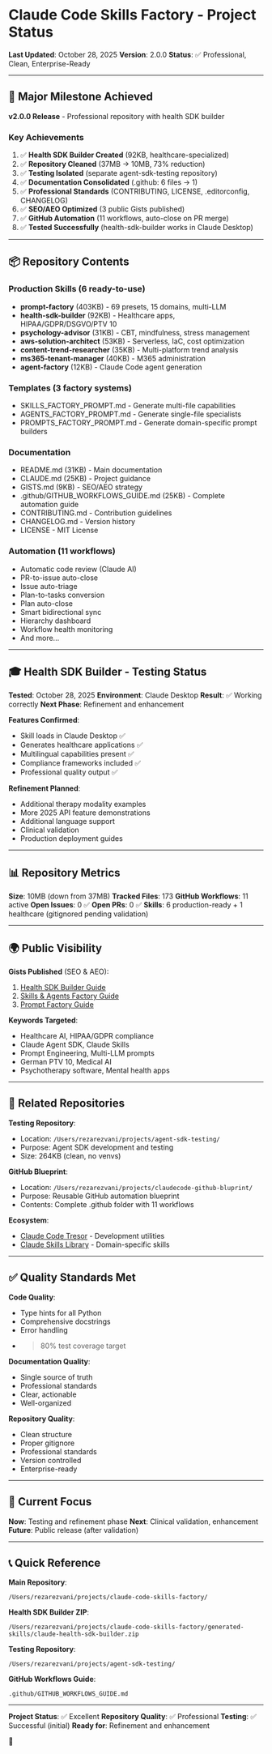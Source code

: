 # Claude Code Skills Factory - Project Status

**Last Updated**: October 28, 2025
**Version**: 2.0.0
**Status**: ✅ Professional, Clean, Enterprise-Ready

---

## 🎯 Major Milestone Achieved

**v2.0.0 Release** - Professional repository with health SDK builder

### Key Achievements

1. ✅ **Health SDK Builder Created** (92KB, healthcare-specialized)
2. ✅ **Repository Cleaned** (37MB → 10MB, 73% reduction)
3. ✅ **Testing Isolated** (separate agent-sdk-testing repository)
4. ✅ **Documentation Consolidated** (.github: 6 files → 1)
5. ✅ **Professional Standards** (CONTRIBUTING, LICENSE, .editorconfig, CHANGELOG)
6. ✅ **SEO/AEO Optimized** (3 public Gists published)
7. ✅ **GitHub Automation** (11 workflows, auto-close on PR merge)
8. ✅ **Tested Successfully** (health-sdk-builder works in Claude Desktop)

---

## 📦 Repository Contents

### Production Skills (6 ready-to-use)
- **prompt-factory** (403KB) - 69 presets, 15 domains, multi-LLM
- **health-sdk-builder** (92KB) - Healthcare apps, HIPAA/GDPR/DSGVO/PTV 10
- **psychology-advisor** (31KB) - CBT, mindfulness, stress management
- **aws-solution-architect** (53KB) - Serverless, IaC, cost optimization
- **content-trend-researcher** (35KB) - Multi-platform trend analysis
- **ms365-tenant-manager** (40KB) - M365 administration
- **agent-factory** (12KB) - Claude Code agent generation

### Templates (3 factory systems)
- SKILLS_FACTORY_PROMPT.md - Generate multi-file capabilities
- AGENTS_FACTORY_PROMPT.md - Generate single-file specialists
- PROMPTS_FACTORY_PROMPT.md - Generate domain-specific prompt builders

### Documentation
- README.md (31KB) - Main documentation
- CLAUDE.md (25KB) - Project guidance
- GISTS.md (9KB) - SEO/AEO strategy
- .github/GITHUB_WORKFLOWS_GUIDE.md (25KB) - Complete automation guide
- CONTRIBUTING.md - Contribution guidelines
- CHANGELOG.md - Version history
- LICENSE - MIT License

### Automation (11 workflows)
- Automatic code review (Claude AI)
- PR-to-issue auto-close
- Issue auto-triage
- Plan-to-tasks conversion
- Plan auto-close
- Smart bidirectional sync
- Hierarchy dashboard
- Workflow health monitoring
- And more...

---

## 🎓 Health SDK Builder - Testing Status

**Tested**: October 28, 2025
**Environment**: Claude Desktop
**Result**: ✅ Working correctly
**Next Phase**: Refinement and enhancement

**Features Confirmed**:
- Skill loads in Claude Desktop ✅
- Generates healthcare applications ✅
- Multilingual capabilities present ✅
- Compliance frameworks included ✅
- Professional quality output ✅

**Refinement Planned**:
- Additional therapy modality examples
- More 2025 API feature demonstrations
- Additional language support
- Clinical validation
- Production deployment guides

---

## 📊 Repository Metrics

**Size**: 10MB (down from 37MB)
**Tracked Files**: 173
**GitHub Workflows**: 11 active
**Open Issues**: 0 ✅
**Open PRs**: 0 ✅
**Skills**: 6 production-ready + 1 healthcare (gitignored pending validation)

---

## 🌍 Public Visibility

**Gists Published** (SEO & AEO):
1. [Health SDK Builder Guide](https://gist.github.com/alirezarezvani/d1efa1cf2fdab48c67467fb17abd769c)
2. [Skills & Agents Factory Guide](https://gist.github.com/alirezarezvani/c12f2906d3801dfaacdb65ebe19a3ffe)
3. [Prompt Factory Guide](https://gist.github.com/alirezarezvani/3f31fc5435eaa3fcb260d774286587ef)

**Keywords Targeted**:
- Healthcare AI, HIPAA/GDPR compliance
- Claude Agent SDK, Claude Skills
- Prompt Engineering, Multi-LLM prompts
- German PTV 10, Medical AI
- Psychotherapy software, Mental health apps

---

## 🔗 Related Repositories

**Testing Repository**:
- Location: `/Users/rezarezvani/projects/agent-sdk-testing/`
- Purpose: Agent SDK development and testing
- Size: 264KB (clean, no venvs)

**GitHub Blueprint**:
- Location: `/Users/rezarezvani/projects/claudecode-github-bluprint/`
- Purpose: Reusable GitHub automation blueprint
- Contents: Complete .github folder with 11 workflows

**Ecosystem**:
- [Claude Code Tresor](https://github.com/alirezarezvani/claude-code-tresor) - Development utilities
- [Claude Skills Library](https://github.com/alirezarezvani/claude-skills) - Domain-specific skills

---

## ✅ Quality Standards Met

**Code Quality**:
- Type hints for all Python
- Comprehensive docstrings
- Error handling
- >80% test coverage target

**Documentation Quality**:
- Single source of truth
- Professional standards
- Clear, actionable
- Well-organized

**Repository Quality**:
- Clean structure
- Proper gitignore
- Professional standards
- Version controlled
- Enterprise-ready

---

## 🎯 Current Focus

**Now**: Testing and refinement phase
**Next**: Clinical validation, enhancement
**Future**: Public release (after validation)

---

## 📞 Quick Reference

**Main Repository**: 
```
/Users/rezarezvani/projects/claude-code-skills-factory/
```

**Health SDK Builder ZIP**:
```
/Users/rezarezvani/projects/claude-code-skills-factory/generated-skills/claude-health-sdk-builder.zip
```

**Testing Repository**:
```
/Users/rezarezvani/projects/agent-sdk-testing/
```

**GitHub Workflows Guide**:
```
.github/GITHUB_WORKFLOWS_GUIDE.md
```

---

**Project Status**: ✅ Excellent
**Repository Quality**: ✅ Professional
**Testing**: ✅ Successful (initial)
**Ready for**: Refinement and enhancement

🚀
